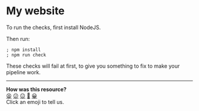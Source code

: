 # My website

To run the checks, first install NodeJS.

Then run:

```shell 
; npm install
; npm run check
```

These checks will fail at first, to give you something to fix to make your
pipeline work.


<!-- BEGIN GENERATED SECTION DO NOT EDIT -->

---

**How was this resource?**  
[😫](https://airtable.com/shrUJ3t7KLMqVRFKR?prefill_Repository=makersacademy%2Fserverless-cicd&prefill_File=template%2FREADME.md&prefill_Sentiment=😫) [😕](https://airtable.com/shrUJ3t7KLMqVRFKR?prefill_Repository=makersacademy%2Fserverless-cicd&prefill_File=template%2FREADME.md&prefill_Sentiment=😕) [😐](https://airtable.com/shrUJ3t7KLMqVRFKR?prefill_Repository=makersacademy%2Fserverless-cicd&prefill_File=template%2FREADME.md&prefill_Sentiment=😐) [🙂](https://airtable.com/shrUJ3t7KLMqVRFKR?prefill_Repository=makersacademy%2Fserverless-cicd&prefill_File=template%2FREADME.md&prefill_Sentiment=🙂) [😀](https://airtable.com/shrUJ3t7KLMqVRFKR?prefill_Repository=makersacademy%2Fserverless-cicd&prefill_File=template%2FREADME.md&prefill_Sentiment=😀)  
Click an emoji to tell us.

<!-- END GENERATED SECTION DO NOT EDIT -->
